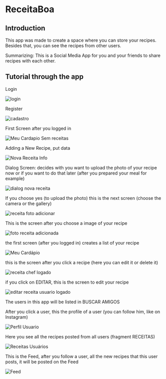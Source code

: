 # ReceitaBoa

## Introduction

This app was made to create a space where you can store your recipes.
Besides that, you can see the recipes from other users.

Summarizing: This is a Social Media App for you and your friends to share recipes with each other.

## Tutorial through the app

Login

![login](https://user-images.githubusercontent.com/37719411/90185152-a31d7c80-dd8c-11ea-950e-88e0d6b2c3f1.PNG)

Register

![cadastro](https://user-images.githubusercontent.com/37719411/90184915-44580300-dd8c-11ea-9856-62b2326c7ff1.PNG)

First Screen after you logged in

![Meu Cardapio Sem receitas](https://user-images.githubusercontent.com/37719411/90185223-c0524b00-dd8c-11ea-86e2-44030e814c35.PNG)

Adding a New Recipe, put data

![Nova Receita Info](https://user-images.githubusercontent.com/37719411/90185308-e4ae2780-dd8c-11ea-99e4-4b1b78c2057b.PNG)

Dialog Screen: decides with you want to upload the photo of your recipe now or if you want to do that later (after you prepared your meal for example)

![dialog nova receita](https://user-images.githubusercontent.com/37719411/90185349-fc85ab80-dd8c-11ea-9433-707230661446.PNG)

If you choose yes (to upload the photo) this is the next screen (choose the camera or the gallery)

![receita foto adicionar](https://user-images.githubusercontent.com/37719411/90185492-33f45800-dd8d-11ea-87b0-e23ccb3e9b90.PNG)

This is the screen after you choose a image of your recipe

![foto receita adicionada](https://user-images.githubusercontent.com/37719411/90185704-787ff380-dd8d-11ea-8bc4-a6f49b9d2e75.PNG)

the first screen (after you logged in) creates a list of your recipe

![Meu Cardápio](https://user-images.githubusercontent.com/37719411/90185862-ab29ec00-dd8d-11ea-9a9c-13f5b376cab6.PNG)

this is the screen after you click a recipe (here you can edit it or delete it)

![receita chef logado](https://user-images.githubusercontent.com/37719411/90185979-d90f3080-dd8d-11ea-9524-0321cfa7a140.PNG)

if you click on EDITAR, this is the screen to edit your recipe

![editar receita usuario logado](https://user-images.githubusercontent.com/37719411/90186045-f512d200-dd8d-11ea-985d-be99bee8a313.PNG)

The users in this app will be listed in BUSCAR AMIGOS

After you click a user, this the profile of a user (you can follow him, like on Instagram)

![Perfil Usuario](https://user-images.githubusercontent.com/37719411/90186246-4327d580-dd8e-11ea-8478-2b9bedebded3.PNG)

Here you see all the recipes posted from all users (fragment RECEITAS)

![Receitas Usuários](https://user-images.githubusercontent.com/37719411/90186361-6b173900-dd8e-11ea-9d71-3b65eb3b7c93.PNG)

This is the Feed, after you follow a user, all the new recipes that this user posts, it will be posted on the Feed

![Feed](https://user-images.githubusercontent.com/37719411/90186431-871ada80-dd8e-11ea-8816-b9894716cb1f.PNG)


